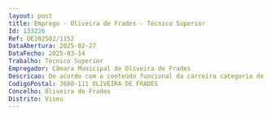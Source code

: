 ```yaml
--- 
layout: post
title: Emprego - Oliveira de Frades - Técnico Superior
Id: 133226
Ref: OE202502/1152
DataAbertura: 2025-02-27
DataFecho: 2025-03-14
Trabalho: Técnico Superior
Empregador: Câmara Municipal de Oliveira de Frades
Descricao: De acordo com o conteúdo funcional da carreira categoria de Técnico Superior, referido no nº. 2 do artº. 88º. da LTFP, correspondente ao grau de complexidade funcional 3. Compete lhe ainda especificamente  Proceder à gestão e controlo de todo o procedimento de contratação pública, com a elaboração, em colaboração com os restantes serviços, de um plano anual de aquisições e de empreitadas, por via da contratação pública, assegurando a sua execução em tempo útil, atendendo a critérios de ordem financeira, legal, técnica, de economia e de oportunidade  Proceder à elaboração de mapas informações mensais de registo do nível de execução dos procedimentos de contratação pública em curso, despoletando o sistema de alerta entre os serviços por forma a garantir a respetiva execução. Garantir a instrução, acompanhamento e avaliação técnica dos procedimentos pré contratuais em articulação com os serviços requisitantes, bem como a elaboração de respetivos documentos e a sua tramitação em plataforma eletrónica de contratação ou outros meios eletrónicos  proceder à elaboração e ou definição, em colaboração com os restantes serviços, das fórmulas matemáticas dos critérios de adjudicação nos diversos procedimentos concursais. Proceder ao registo de todos os procedimentos de contratação em suporte informático e portais públicos, sempre que legalmente exigido  Garantir, em colaboração com os restantes serviços a análise, desenvolvimento, proposta de medidas de correção e melhoria do serviço prestado e implementação de processos de trabalho (workflows) com vista à melhoria da qualidade, simplificação e redução dos tempos dos processos de contratação pública, incluindo a elaboração de modelos das peças de procedimento e outra documentação processual interna e externa, e a sua atualização regular à medida das necessidades. Garantir o desenvolvimento de diferentes modelos e critérios de avaliação de propostas que conduzam à melhor opção de contratação e que responda aos interesses específicos da entidade. Garantir, em colaboração com os restantes serviços, o exercício de funções de júri e de gestor de contratos, nomeadamente de serviço gerais, bem como na relação com fornecedores e respetiva avaliação das prestações de serviços. Assegurar a disseminação de informação pertinente no âmbito da agilização e adoção de procedimentos de contratação pública pelos serviços intervenientes, mediante a elaboração de documentos técnicos e ou realização de sessões de esclarecimentos aos serviços. Prestar os esclarecimentos necessários fazendo a instrução dos processos junto de entidades com poderes de fiscalização da legalidade das despesas públicas. Realizar outras atividades, não especificadas anteriormente, de igual complexidade funcional, necessárias à prossecução dos objetivos e bom funcionamento do serviço e do município.
CodigoPostal: 3680-111 OLIVEIRA DE FRADES
Concelho: Oliveira de Frades
Distrito: Viseu
--- 
```


